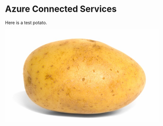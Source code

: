 <properties
   pageTitle="[title] | Cordova"
   description="description"
   services="na"
   documentationCenter=""
   authors="[github name]"
   tags=""/>
<tags
   ms.service="na"
   ms.devlang="javascript"
   ms.topic="article"
   ms.tgt_pltfrm="mobile-multiple"
   ms.workload="na"
   ms.date="01/26/2016"
   ms.author="sureshja"/>

# Azure Connected Services

Here is a test potato.

![A test potato](media/sample-article/testpotato.jpeg)
